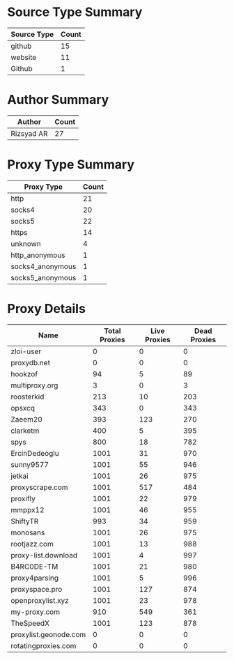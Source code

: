 # Source Type Summary

| Source Type | Count |
|-------------|-------|
| github | 15 |
| website | 11 |
| Github | 1 |


# Author Summary

| Author | Count |
|--------|-------|
| Rizsyad AR | 27 |


# Proxy Type Summary

| Proxy Type | Count |
|------------|-------|
| http | 21 |
| socks4 | 20 |
| socks5 | 22 |
| https | 14 |
| unknown | 4 |
| http_anonymous | 1 |
| socks4_anonymous | 1 |
| socks5_anonymous | 1 |


# Proxy Details

| Name | Total Proxies | Live Proxies | Dead Proxies |
|------|---------------|--------------|---------------|
| zloi-user | 0 | 0 | 0 |
| proxydb.net | 0 | 0 | 0 |
| hookzof | 94 | 5 | 89 |
| multiproxy.org | 3 | 0 | 3 |
| roosterkid | 213 | 10 | 203 |
| opsxcq | 343 | 0 | 343 |
| Zaeem20 | 393 | 123 | 270 |
| clarketm | 400 | 5 | 395 |
| spys | 800 | 18 | 782 |
| ErcinDedeoglu | 1001 | 31 | 970 |
| sunny9577 | 1001 | 55 | 946 |
| jetkai | 1001 | 26 | 975 |
| proxyscrape.com | 1001 | 517 | 484 |
| proxifly | 1001 | 22 | 979 |
| mmppx12 | 1001 | 46 | 955 |
| ShiftyTR | 993 | 34 | 959 |
| monosans | 1001 | 26 | 975 |
| rootjazz.com | 1001 | 13 | 988 |
| proxy-list.download | 1001 | 4 | 997 |
| B4RC0DE-TM | 1001 | 21 | 980 |
| proxy4parsing | 1001 | 5 | 996 |
| proxyspace.pro | 1001 | 127 | 874 |
| openproxylist.xyz | 1001 | 23 | 978 |
| my-proxy.com | 910 | 549 | 361 |
| TheSpeedX | 1001 | 123 | 878 |
| proxylist.geonode.com | 0 | 0 | 0 |
| rotatingproxies.com | 0 | 0 | 0 |
